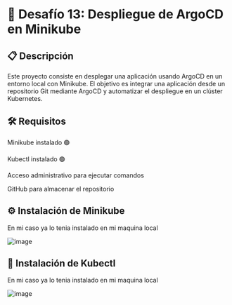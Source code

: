 # 🚀 Desafío 13: Despliegue de ArgoCD en Minikube

## 📋 Descripción

Este proyecto consiste en desplegar una aplicación usando ArgoCD en un entorno local con Minikube. El objetivo es integrar una aplicación desde un repositorio Git mediante ArgoCD y automatizar el despliegue en un clúster Kubernetes.

## 🛠️ Requisitos

Minikube instalado 🟢

Kubectl instalado 🟢

Acceso administrativo para ejecutar comandos

GitHub para almacenar el repositorio

## ⚙️ Instalación de Minikube
En mi caso ya lo tenia instalado en mi maquina local 

![image](https://github.com/user-attachments/assets/74ec47eb-1f79-4823-9e1b-d781862c39bc)

## 🧰 Instalación de Kubectl

En mi caso ya lo tenia instalado en mi maquina local 

![image](https://github.com/user-attachments/assets/b2188c3e-b61b-431b-bd0b-0d8606818412)

